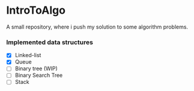# IntroToAlgo
A small repository, where i push my solution to some algorithm problems.

### Implemented data structures

- [x] Linked-list
- [x] Queue
- [ ] Binary tree (WIP)
- [ ] Binary Search Tree
- [ ] Stack
